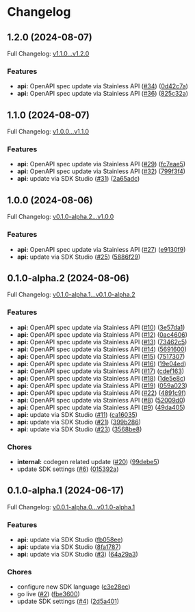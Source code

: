 # Changelog

## 1.2.0 (2024-08-07)

Full Changelog: [v1.1.0...v1.2.0](https://github.com/embedhq/embed-python/compare/v1.1.0...v1.2.0)

### Features

* **api:** OpenAPI spec update via Stainless API ([#34](https://github.com/embedhq/embed-python/issues/34)) ([0d42c7a](https://github.com/embedhq/embed-python/commit/0d42c7a539fb49ebb706f8b829e6b345f7720c3e))
* **api:** OpenAPI spec update via Stainless API ([#36](https://github.com/embedhq/embed-python/issues/36)) ([825c32a](https://github.com/embedhq/embed-python/commit/825c32a01bacce67a1dc80d70563724be08ba872))

## 1.1.0 (2024-08-07)

Full Changelog: [v1.0.0...v1.1.0](https://github.com/embedhq/embed-python/compare/v1.0.0...v1.1.0)

### Features

* **api:** OpenAPI spec update via Stainless API ([#29](https://github.com/embedhq/embed-python/issues/29)) ([fc7eae5](https://github.com/embedhq/embed-python/commit/fc7eae570315a0e26b78d0dc0363d67c11550bd4))
* **api:** OpenAPI spec update via Stainless API ([#32](https://github.com/embedhq/embed-python/issues/32)) ([799f3f4](https://github.com/embedhq/embed-python/commit/799f3f4b217e79633ba4b9d7dfcbc59d6f01a588))
* **api:** update via SDK Studio ([#31](https://github.com/embedhq/embed-python/issues/31)) ([2a65adc](https://github.com/embedhq/embed-python/commit/2a65adc15e885629acb92cc17d93350356fe3996))

## 1.0.0 (2024-08-06)

Full Changelog: [v0.1.0-alpha.2...v1.0.0](https://github.com/embedhq/embed-python/compare/v0.1.0-alpha.2...v1.0.0)

### Features

* **api:** OpenAPI spec update via Stainless API ([#27](https://github.com/embedhq/embed-python/issues/27)) ([e9130f9](https://github.com/embedhq/embed-python/commit/e9130f98c76e51829893afc84f034962a250f760))
* **api:** update via SDK Studio ([#25](https://github.com/embedhq/embed-python/issues/25)) ([5886f29](https://github.com/embedhq/embed-python/commit/5886f2932c44fcc3c78f96e1f3d4f20039099d0d))

## 0.1.0-alpha.2 (2024-08-06)

Full Changelog: [v0.1.0-alpha.1...v0.1.0-alpha.2](https://github.com/embedhq/embed-python/compare/v0.1.0-alpha.1...v0.1.0-alpha.2)

### Features

* **api:** OpenAPI spec update via Stainless API ([#10](https://github.com/embedhq/embed-python/issues/10)) ([3e57da1](https://github.com/embedhq/embed-python/commit/3e57da177591a2193a0252e1023720da49823da6))
* **api:** OpenAPI spec update via Stainless API ([#12](https://github.com/embedhq/embed-python/issues/12)) ([0ac4606](https://github.com/embedhq/embed-python/commit/0ac4606c3032e9538c63965f9e00f3bee9ea1d81))
* **api:** OpenAPI spec update via Stainless API ([#13](https://github.com/embedhq/embed-python/issues/13)) ([73462c5](https://github.com/embedhq/embed-python/commit/73462c56584f0137cc4c3c70b9e56cdc7bd8245b))
* **api:** OpenAPI spec update via Stainless API ([#14](https://github.com/embedhq/embed-python/issues/14)) ([5691600](https://github.com/embedhq/embed-python/commit/56916001295218ea8feb84fd122c8e70c544c706))
* **api:** OpenAPI spec update via Stainless API ([#15](https://github.com/embedhq/embed-python/issues/15)) ([7517307](https://github.com/embedhq/embed-python/commit/7517307f3f47afcc88cb2b3590f9b81b82ea2087))
* **api:** OpenAPI spec update via Stainless API ([#16](https://github.com/embedhq/embed-python/issues/16)) ([19e04ed](https://github.com/embedhq/embed-python/commit/19e04ede1736c4bf6763e15496fceb8aa285ca31))
* **api:** OpenAPI spec update via Stainless API ([#17](https://github.com/embedhq/embed-python/issues/17)) ([cdef163](https://github.com/embedhq/embed-python/commit/cdef1632c783490e471d5f88a7db88478e74e41f))
* **api:** OpenAPI spec update via Stainless API ([#18](https://github.com/embedhq/embed-python/issues/18)) ([1de5e8c](https://github.com/embedhq/embed-python/commit/1de5e8c86b68b6438e9875863ac214a98fb52f6c))
* **api:** OpenAPI spec update via Stainless API ([#19](https://github.com/embedhq/embed-python/issues/19)) ([059a023](https://github.com/embedhq/embed-python/commit/059a02379a34b9f22092deb624299d4a03a34c76))
* **api:** OpenAPI spec update via Stainless API ([#22](https://github.com/embedhq/embed-python/issues/22)) ([4891c9f](https://github.com/embedhq/embed-python/commit/4891c9f39f0631eb99f147a83506e750ed79cd57))
* **api:** OpenAPI spec update via Stainless API ([#8](https://github.com/embedhq/embed-python/issues/8)) ([52009d0](https://github.com/embedhq/embed-python/commit/52009d02795a06fdc5144267842d32f877d6ed52))
* **api:** OpenAPI spec update via Stainless API ([#9](https://github.com/embedhq/embed-python/issues/9)) ([49da405](https://github.com/embedhq/embed-python/commit/49da405d9c16fa692d9ace5ef46b06d04d94f1bf))
* **api:** update via SDK Studio ([#11](https://github.com/embedhq/embed-python/issues/11)) ([ca16035](https://github.com/embedhq/embed-python/commit/ca160353108c38638bf26ef1b26c5e6b856e6cbf))
* **api:** update via SDK Studio ([#21](https://github.com/embedhq/embed-python/issues/21)) ([399b286](https://github.com/embedhq/embed-python/commit/399b286de804a0d3755340d2d46a3c3e7bf0fa3a))
* **api:** update via SDK Studio ([#23](https://github.com/embedhq/embed-python/issues/23)) ([3568be8](https://github.com/embedhq/embed-python/commit/3568be8c63dc5591c51bbeb2392532fa700caae3))


### Chores

* **internal:** codegen related update ([#20](https://github.com/embedhq/embed-python/issues/20)) ([99debe5](https://github.com/embedhq/embed-python/commit/99debe58c5f321f8e6b52891aab73fdce2b99ad0))
* update SDK settings ([#6](https://github.com/embedhq/embed-python/issues/6)) ([015392a](https://github.com/embedhq/embed-python/commit/015392aedea2cb35da1135afbac830d1495ea643))

## 0.1.0-alpha.1 (2024-06-17)

Full Changelog: [v0.0.1-alpha.0...v0.1.0-alpha.1](https://github.com/embedhq/embed-python/compare/v0.0.1-alpha.0...v0.1.0-alpha.1)

### Features

* **api:** update via SDK Studio ([fb058ee](https://github.com/embedhq/embed-python/commit/fb058ee90f9d4dfacf8af3480e9dfe2139d98557))
* **api:** update via SDK Studio ([8fa1787](https://github.com/embedhq/embed-python/commit/8fa1787c89af2e441a5b34afe969898e52049152))
* **api:** update via SDK Studio ([#3](https://github.com/embedhq/embed-python/issues/3)) ([64a29a3](https://github.com/embedhq/embed-python/commit/64a29a33e5fed2e4cc54871fafaf0dd4840882d2))


### Chores

* configure new SDK language ([c3e28ec](https://github.com/embedhq/embed-python/commit/c3e28ecfde4e85bda71a7fd207c894a79acb6254))
* go live ([#2](https://github.com/embedhq/embed-python/issues/2)) ([fbe3600](https://github.com/embedhq/embed-python/commit/fbe36003010d7a16f0a61fc1c33fc8bbfa47a101))
* update SDK settings ([#4](https://github.com/embedhq/embed-python/issues/4)) ([2d5a401](https://github.com/embedhq/embed-python/commit/2d5a401c47206a0790ce61c7e3397dea75443efe))
